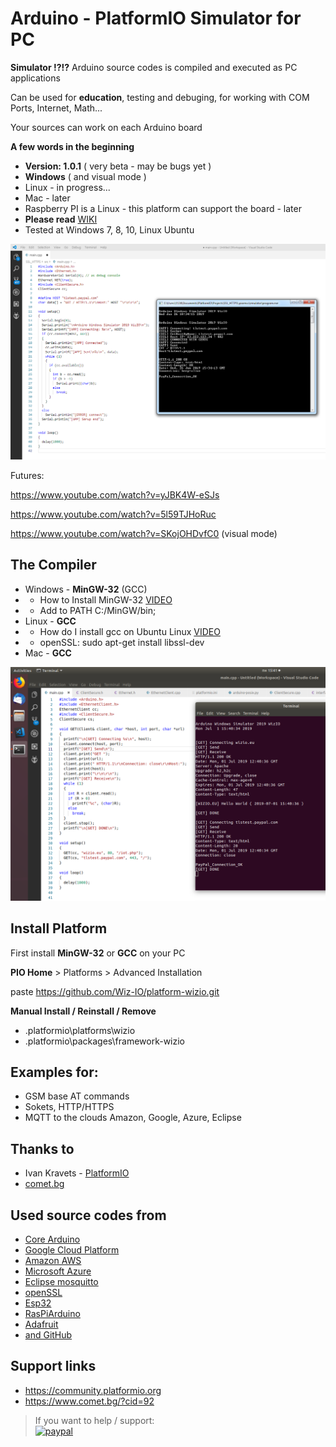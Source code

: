 # Arduino - PlatformIO Simulator for PC

**Simulator !?!?** Arduino source codes is compiled and executed as PC applications

Can be used for **education**, testing and debuging, for working with COM Ports, Internet, Math...

Your sources can work on each Arduino board

**A few words in the beginning**
* **Version: 1.0.1** ( very beta - may be bugs yet )
* **Windows** ( and visual mode )
* Linux - in progress...
* Mac - later
* Raspberry PI is a Linux - this platform can support the board - later
* **Please read** [WIKI](https://github.com/Wiz-IO/platform-wizio/wiki)
* Tested at Windows 7, 8, 10, Linux Ubuntu

![Project](https://raw.githubusercontent.com/Wiz-IO/LIB/master/images/arduino-simulator.png) 

Futures: 

https://www.youtube.com/watch?v=yJBK4W-eSJs

https://www.youtube.com/watch?v=5l59TJHoRuc

https://www.youtube.com/watch?v=SKojOHDvfC0 (visual mode)


## The Compiler
* Windows - **MinGW-32** (GCC)
* * How to Install MinGW-32 [VIDEO](https://www.youtube.com/watch?v=sXW2VLrQ3Bs)
* * Add to PATH C:/MinGW/bin;
* Linux - **GCC**
* * How do I install gcc on Ubuntu Linux [VIDEO](https://www.youtube.com/watch?v=cotkJrewAz0)
* * openSSL: sudo apt-get install libssl-dev
* Mac - **GCC**

![Project](https://raw.githubusercontent.com/Wiz-IO/LIB/master/images/wizio-linux-ubuntu.png)

## Install Platform 

First install **MinGW-32** or **GCC** on your PC 

**PIO Home** > Platforms > Advanced Installation 

paste https://github.com/Wiz-IO/platform-wizio.git

**Manual Install / Reinstall / Remove**
* .platformio\platforms\wizio
* .platformio\packages\framework-wizio

## Examples for:
* GSM base AT commands
* Sokets, HTTP/HTTPS
* MQTT to the clouds Amazon, Google, Azure, Eclipse

## Thanks to

* Ivan Kravets - [PlatformIO](https://platformio.org/)
* [comet.bg](https://www.comet.bg/?cid=92)

## Used source codes from

* [Core Arduino](https://github.com/arduino/Arduino)
* [Google Cloud Platform](https://github.com/GoogleCloudPlatform/google-cloud-iot-arduino)
* [Amazon AWS](https://github.com/aws)
* [Microsoft Azure](https://github.com/Azure)
* [Eclipse mosquitto](https://github.com/eclipse/mosquitto)
* [openSSL](https://github.com/openssl/openssl)
* [Esp32](https://github.com/espressif/arduino-esp32)
* [RasPiArduino](https://github.com/me-no-dev/RasPiArduino)
* [Adafruit](https://github.com/adafruit)
* [and GitHub](https://github.com)


## Support links

* https://community.platformio.org
* https://www.comet.bg/?cid=92



>If you want to help / support:   
[![paypal](https://www.paypalobjects.com/en_US/i/btn/btn_donate_SM.gif)](https://www.paypal.com/cgi-bin/webscr?cmd=_s-xclick&hosted_button_id=ESUP9LCZMZTD6)
